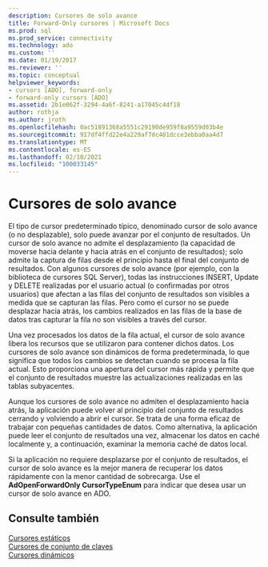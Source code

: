 ```yaml
---
description: Cursores de solo avance
title: Forward-Only cursores | Microsoft Docs
ms.prod: sql
ms.prod_service: connectivity
ms.technology: ado
ms.custom: ''
ms.date: 01/19/2017
ms.reviewer: ''
ms.topic: conceptual
helpviewer_keywords:
- cursors [ADO], forward-only
- forward-only cursors [ADO]
ms.assetid: 2b1e062f-3294-4a6f-8241-a17045c4df18
author: rothja
ms.author: jroth
ms.openlocfilehash: 0ac51891368a5551c29190de959f8a9559d03b4e
ms.sourcegitcommit: 917df4ffd22e4a229af7dc481dcce3ebba0aa4d7
ms.translationtype: MT
ms.contentlocale: es-ES
ms.lasthandoff: 02/10/2021
ms.locfileid: "100033145"
---
```

# <a name="forward-only-cursors"></a>Cursores de solo avance
El tipo de cursor predeterminado típico, denominado cursor de solo avance (o no desplazable), solo puede avanzar por el conjunto de resultados. Un cursor de solo avance no admite el desplazamiento (la capacidad de moverse hacia delante y hacia atrás en el conjunto de resultados); solo admite la captura de filas desde el principio hasta el final del conjunto de resultados. Con algunos cursores de solo avance (por ejemplo, con la biblioteca de cursores SQL Server), todas las instrucciones INSERT, Update y DELETE realizadas por el usuario actual (o confirmadas por otros usuarios) que afectan a las filas del conjunto de resultados son visibles a medida que se capturan las filas. Pero como el cursor no se puede desplazar hacia atrás, los cambios realizados en las filas de la base de datos tras capturar la fila no son visibles a través del cursor.  
  
 Una vez procesados los datos de la fila actual, el cursor de solo avance libera los recursos que se utilizaron para contener dichos datos. Los cursores de solo avance son dinámicos de forma predeterminada, lo que significa que todos los cambios se detectan cuando se procesa la fila actual. Esto proporciona una apertura del cursor más rápida y permite que el conjunto de resultados muestre las actualizaciones realizadas en las tablas subyacentes.  
  
 Aunque los cursores de solo avance no admiten el desplazamiento hacia atrás, la aplicación puede volver al principio del conjunto de resultados cerrando y volviendo a abrir el cursor. Se trata de una forma eficaz de trabajar con pequeñas cantidades de datos. Como alternativa, la aplicación puede leer el conjunto de resultados una vez, almacenar los datos en caché localmente y, a continuación, examinar la memoria caché de datos local.  
  
 Si la aplicación no requiere desplazarse por el conjunto de resultados, el cursor de solo avance es la mejor manera de recuperar los datos rápidamente con la menor cantidad de sobrecarga. Use el **AdOpenForwardOnly CursorTypeEnum** para indicar que desea usar un cursor de solo avance en ADO.  
  
## <a name="see-also"></a>Consulte también  
 [Cursores estáticos](./static-cursors.md)   
 [Cursores de conjunto de claves](./keyset-cursors.md)   
 [Cursores dinámicos](./dynamic-cursors.md)